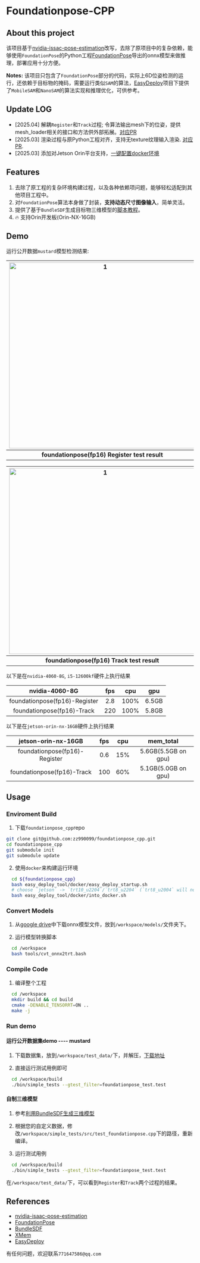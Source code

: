 # Foundationpose-CPP
## About this project

该项目基于[nvidia-issac-pose-estimation](https://github.com/NVIDIA-ISAAC-ROS/isaac_ros_pose_estimation)改写，去除了原项目中的复杂依赖，能够使用`FoundationPose`的Python工程[FoundationPose](https://github.com/NVlabs/FoundationPose)导出的onnx模型来做推理，部署应用十分方便。

**Notes:** 该项目只包含了`FoundationPose`部分的代码，实际上6D位姿检测的运行，还依赖于目标物的掩码，需要运行类似`SAM`的算法，[EasyDeploy](https://github.com/zz990099/EasyDeploy)项目下提供了`MobileSAM`和`NanoSAM`的算法实现和推理优化，可供参考。

## Update LOG

- [2025.04] 解耦`Register`和`Track`过程; 令算法输出mesh下的位姿，提供mesh_loader相关的接口和方法供外部拓展。[对应PR](https://github.com/zz990099/foundationpose_cpp/pull/21)
- [2025.03] 渲染过程与原Python工程对齐，支持无texture纹理输入渲染. [对应PR](https://github.com/zz990099/foundationpose_cpp/pull/13).
- [2025.03] 添加对Jetson Orin平台支持，[一键配置docker环境](docs/build_enviroment_on_jetson.md)

## Features

1. 去除了原工程的复杂环境构建过程，以及各种依赖项问题，能够轻松适配到其他项目工程中。
2. 对`FoundationPose`算法本身做了封装，**支持动态尺寸图像输入**，简单灵活。
3. 提供了基于`BundleSDF`生成目标物三维模型的[脚本教程](./docs/gen_3d_obj_with_bundlesdf.md)。
4. :fire: 支持Orin开发板(Orin-NX-16GB)

## Demo

运行公开数据`mustard`模型检测结果:

| <img src="./assets/test_foundationpose_register.png" alt="1" width="500"> |
|:----------------------------------------:|
| **foundationpose(fp16) Register test result**  |

| <img src="./assets/test_foundationpose_track.gif" alt="1" width="500"> |
|:----------------------------------------:|
| **foundationpose(fp16) Track test result**  |

以下是在`nvidia-4060-8G`, `i5-12600kf`硬件上执行结果

|  nvidia-4060-8G   |   fps   |  cpu   |   gpu   |
|:---------:|:---------:|:----------------:|:----------------:|
|  foundationpose(fp16)-Register   |   2.8   |  100%   |  6.5GB   |
|  foundationpose(fp16)-Track   |   220   |  100%   |  5.8GB   |

以下是在`jetson-orin-nx-16GB`硬件上执行结果

|  jetson-orin-nx-16GB   |   fps   |  cpu   |   mem_total   |
|:---------:|:---------:|:----------------:|:----------------:|
|  foundationpose(fp16)-Register   |   0.6   |  15%   |  5.6GB(5.5GB on gpu)   |
|  foundationpose(fp16)-Track   |   100   |  60%   |  5.1GB(5.0GB on gpu)   |


## Usage

### Enviroment Build

1. 下载`foundationpose_cpp`repo
```bash
git clone git@github.com:zz990099/foundationpose_cpp.git
cd foundationpose_cpp
git submodule init
git submodule update
```

2. 使用`docker`来构建运行环境
  ```bash
    cd ${foundationpose_cpp}
    bash easy_deploy_tool/docker/easy_deploy_startup.sh
    # choose `jetson` -> `trt10_u2204`/`trt8_u2204` (`trt8_u2004` will not work)
    bash easy_deploy_tool/docker/into_docker.sh
  ```

### Convert Models

1. 从[google drive](https://drive.google.com/drive/folders/1AmBopDz-RrykSZVCroDH6jFc1-k8HkL0?usp=drive_link)中下载onnx模型文件，放到`/workspace/models/`文件夹下。

2. 运行模型转换脚本
  ```bash
    cd /workspace
    bash tools/cvt_onnx2trt.bash
  ```

### Compile Code

1. 编译整个工程
  ```bash
    cd /workspace
    mkdir build && cd build
    cmake -DENABLE_TENSORRT=ON ..
    make -j
  ```

### Run demo

#### 运行公开数据集demo ---- mustard

1. 下载数据集，放到`/workspace/test_data/`下，并解压，[下载地址](https://drive.google.com/drive/folders/1pRyFmxYXmAnpku7nGRioZaKrVJtIsroP)

2. 直接运行测试用例即可
  ```bash
    cd /workspace/build
    ./bin/simple_tests --gtest_filter=foundationpose_test.test
  ```

#### 自制三维模型

1. 参考[利用BundleSDF生成三维模型](./docs/gen_3d_obj_with_bundlesdf.md)

2. 根据您的自定义数据，修改`/workspace/simple_tests/src/test_foundationpose.cpp`下的路径，重新编译。

3. 运行测试用例
  ```bash
    cd /workspace/build
    ./bin/simple_tests --gtest_filter=foundationpose_test.test
  ```

在`/workspace/test_data/`下，可以看到`Register`和`Track`两个过程的结果。

## References

- [nvidia-isaac-pose-estimation](https://github.com/NVIDIA-ISAAC-ROS/isaac_ros_pose_estimation)
- [FoundationPose](https://github.com/NVlabs/FoundationPose)
- [BundleSDF](https://github.com/NVlabs/BundleSDF)
- [XMem](https://github.com/hkchengrex/XMem)
- [EasyDeploy](https://github.com/zz990099/EasyDeploy)

有任何问题，欢迎联系`771647586@qq.com`
